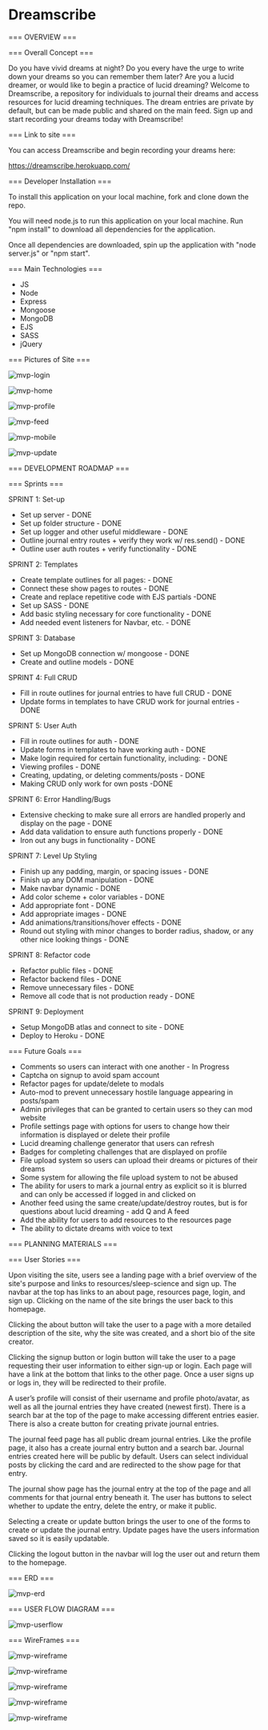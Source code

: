# Dreamscribe

=== OVERVIEW ===

=== Overall Concept === 

Do you have vivid dreams at night? Do you every have the urge to write down your dreams so you can remember them later? Are you a lucid dreamer, or would like to begin a practice of lucid dreaming? Welcome to Dreamscribe, a repository for individuals to journal their dreams and access resources for lucid dreaming techniques. The dream entries are private by default, but can be made public and shared on the main feed. Sign up and start recording your dreams today with Dreamscribe!


=== Link to site ===

You can access Dreamscribe and begin recording your dreams here:

https://dreamscribe.herokuapp.com/ 


=== Developer Installation ===

To install this application on your local machine, fork and clone down the repo. 

You will need node.js to run this application on your local machine. Run "npm install" to download all dependencies for the application.

Once all dependencies are downloaded, spin up the application with "node server.js" or "npm start". 


=== Main Technologies ===

- JS
- Node
- Express
- Mongoose
- MongoDB 
- EJS 
- SASS 
- jQuery


=== Pictures of Site ===

![mvp-login](./readme-images/login.png)

![mvp-home](./readme-images/home.png)

![mvp-profile](./readme-images/profile.png)

![mvp-feed](./readme-images/journal-feed.png)

![mvp-mobile](./readme-images/responsive-mobile-view.png)

![mvp-update](./readme-images/update-form.png)


=== DEVELOPMENT ROADMAP ===

=== Sprints ===

SPRINT 1: Set-up
- Set up server - DONE
- Set up folder structure - DONE
- Set up logger and other useful middleware - DONE
- Outline journal entry routes + verify they work w/ res.send() - DONE
- Outline user auth routes + verify functionality - DONE

SPRINT 2: Templates
- Create template outlines for all pages: - DONE
- Connect these show pages to routes - DONE
- Create and replace repetitive code with EJS partials -DONE
- Set up SASS - DONE
- Add basic styling necessary for core functionality - DONE
- Add needed event listeners for Navbar, etc. - DONE

SPRINT 3: Database
- Set up MongoDB connection w/ mongoose - DONE
- Create and outline models  - DONE

SPRINT 4: Full CRUD 
- Fill in route outlines for journal entries to have full CRUD - DONE
- Update forms in templates to have CRUD work for journal entries - DONE

SPRINT 5: User Auth
- Fill in route outlines for auth - DONE
- Update forms in templates to have working auth - DONE
- Make login required for certain functionality, including: - DONE
- Viewing profiles - DONE
- Creating, updating, or deleting comments/posts - DONE
- Making CRUD only work for own posts -DONE

SPRINT 6: Error Handling/Bugs 
- Extensive checking to make sure all errors are handled properly and display on the page - DONE
- Add data validation to ensure auth functions properly - DONE
- Iron out any bugs in functionality - DONE

SPRINT 7: Level Up Styling 
- Finish up any padding, margin, or spacing issues -  DONE
- Finish up any DOM manipulation - DONE
- Make navbar dynamic - DONE
- Add color scheme + color variables - DONE
- Add appropriate font - DONE
- Add appropriate images - DONE
- Add animations/transitions/hover effects - DONE
- Round out styling with minor changes to border radius, shadow, or any other nice looking things - DONE

SPRINT 8: Refactor code
- Refactor public files - DONE
- Refactor backend files - DONE
- Remove unnecessary files - DONE
- Remove all code that is not production ready - DONE

SPRINT 9: Deployment  
- Setup MongoDB atlas and connect to site - DONE
- Deploy to Heroku - DONE


=== Future Goals ===
- Comments so users can interact with one another - In Progress
- Captcha on signup to avoid spam account
- Refactor pages for update/delete to modals
- Auto-mod to prevent unnecessary hostile language appearing in posts/spam
- Admin privileges that can be granted to certain users so they can mod website
- Profile settings page with options for users to change how their information is displayed or delete their profile
- Lucid dreaming challenge generator that users can refresh
- Badges for completing challenges that are displayed on profile
- File upload system so users can upload their dreams or pictures of their dreams
- Some system for allowing the file upload system to not be abused
- The ability for users to mark a journal entry as explicit so it is blurred and can only be accessed if logged in and clicked on
- Another feed using the same create/update/destroy routes, but is for questions about lucid dreaming - add Q and A feed
- Add the ability for users to add resources to the resources page
- The ability to dictate dreams with voice to text


=== PLANNING MATERIALS ===

=== User Stories ===

Upon visiting the site, users see a landing page with a brief overview of the site's purpose and links to resources/sleep-science and sign up. The navbar at the top has links to an about page, resources page, login, and sign up. Clicking on the name of the site brings the user back to this homepage. 

Clicking the about button will take the user to a page with a more detailed description of the site, why the site was created, and a short bio of the site creator. 

Clicking the signup button or login button will take the user to a page requesting their user information to either sign-up or login. Each page will have a link at the bottom that links to the other page. Once a user signs up or logs in, they will be redirected to their profile.

A user’s profile will consist of their username and profile photo/avatar, as well as all the journal entries they have created (newest first). There is a search bar at the top of the page to make accessing different entries easier. There is also a create button for creating private journal entries. 

The journal feed page has all public dream journal entries. Like the profile page, it also has a create journal entry button and a search bar. Journal entries created here will be public by default. Users can select individual posts by clicking the card and are redirected to the show page for that entry.

The journal show page has the journal entry at the top of the page and all comments for that journal entry beneath it. The user has buttons to select whether to update the entry, delete the entry, or make it public.

Selecting a create or update button brings the user to one of the forms to create or update the journal entry. Update pages have the users information saved so it is easily updatable. 

Clicking the logout button in the navbar will log the user out and return them to the homepage. 


=== ERD ===

![mvp-erd](./readme-images/erd.png)


=== USER FLOW DIAGRAM ===

![mvp-userflow](./readme-images/Userflow.png)


=== WireFrames ===

![mvp-wireframe](./readme-images/login-wf.jpg)

![mvp-wireframe](./readme-images/home-wf.jpg)

![mvp-wireframe](./readme-images/journal-wf.jpg)

![mvp-wireframe](./readme-images/show-wf.jpg)

![mvp-wireframe](./readme-images/profile-wf.jpg)